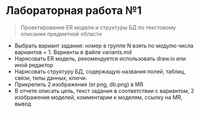 # Лабораторная работа №1

> Проектирование ER модели и структуры БД по текстовому описании предметной области 

- Выбрать вариант задания: номер в группе N взять по модулю числа вариантов + 1. Варианты в файле variants.md
- Нарисовать ER модель, рекомендуется использовать draw.io или иной редактор
- Нарисовать структуру БД, содержащую названия полей, таблиц, связи, типы данных, ключи. 
- Прикрепить 2 изображения (er.png, db.png) в MR
- В отчете описать цель, текст задания в соответствии с вариантом, 2 изображения моделей, комментарии к моделям, ссылку на MR, вывод

